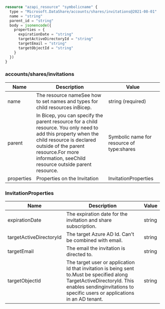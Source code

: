 ```terraform
resource "azapi_resource" "symbolicname" {
  type = "Microsoft.DataShare/accounts/shares/invitations@2021-08-01"
  name = "string"
  parent_id = "string"
  body = jsonencode({
    properties = {
      expirationDate = "string"
      targetActiveDirectoryId = "string"
      targetEmail = "string"
      targetObjectId = "string"
    }
  })
}

```

### accounts/shares/invitations

| Name | Description | Value |
|-|-|-|
| name | The resource nameSee how to set names and types for child resources inBicep. | string (required) |
| parent | In Bicep, you can specify the parent resource for a child resource. You only need to add this property when the child resource is declared outside of the parent resource.For more information, seeChild resource outside parent resource. | Symbolic name for resource of type:shares |
| properties | Properties on the Invitation | InvitationProperties |


### InvitationProperties

| Name | Description | Value |
|-|-|-|
| expirationDate | The expiration date for the invitation and share subscription. | string |
| targetActiveDirectoryId | The target Azure AD Id. Can't be combined with email. | string |
| targetEmail | The email the invitation is directed to. | string |
| targetObjectId | The target user or application Id that invitation is being sent to.Must be specified along TargetActiveDirectoryId. This enables sendinginvitations to specific users or applications in an AD tenant. | string |


